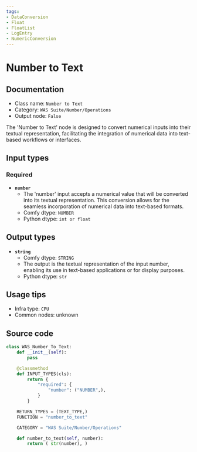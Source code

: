```yaml
---
tags:
- DataConversion
- Float
- FloatList
- LogEntry
- NumericConversion
---
```


# Number to Text
## Documentation
- Class name: `Number to Text`
- Category: `WAS Suite/Number/Operations`
- Output node: `False`

The 'Number to Text' node is designed to convert numerical inputs into their textual representation, facilitating the integration of numerical data into text-based workflows or interfaces.
## Input types
### Required
- **`number`**
    - The 'number' input accepts a numerical value that will be converted into its textual representation. This conversion allows for the seamless incorporation of numerical data into text-based formats.
    - Comfy dtype: `NUMBER`
    - Python dtype: `int or float`
## Output types
- **`string`**
    - Comfy dtype: `STRING`
    - The output is the textual representation of the input number, enabling its use in text-based applications or for display purposes.
    - Python dtype: `str`
## Usage tips
- Infra type: `CPU`
- Common nodes: unknown


## Source code
```python
class WAS_Number_To_Text:
    def __init__(self):
        pass

    @classmethod
    def INPUT_TYPES(cls):
        return {
            "required": {
                "number": ("NUMBER",),
            }
        }

    RETURN_TYPES = (TEXT_TYPE,)
    FUNCTION = "number_to_text"

    CATEGORY = "WAS Suite/Number/Operations"

    def number_to_text(self, number):
        return ( str(number), )

```
